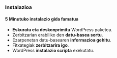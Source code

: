 ### Instalazioa
#### 5 Minutuko instalazio gida famatua

- **Eskuratu eta deskonprimitu** WordPress paketea.
- Zerbitzarian erabiliko den **datu-basea sortu**.
- Ezarpenetan datu-basearen **informazioa gehitu**.
- Fitxategiak **zerbitzarira igo**.
- WordPress **instalazio scripta** exekutatu.